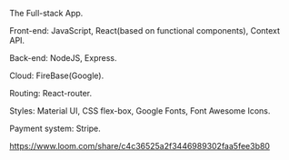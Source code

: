 The Full-stack App.

Front-end: JavaScript, React(based on functional components), Context API.

Back-end: NodeJS, Express.

Cloud: FireBase(Google).

Routing: React-router.

Styles: Material UI, CSS flex-box, Google Fonts, Font Awesome Icons.

Payment system: Stripe.

https://www.loom.com/share/c4c36525a2f3446989302faa5fee3b80
